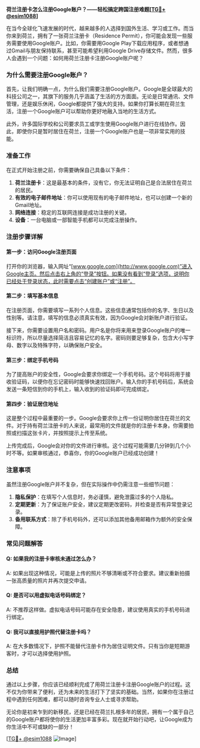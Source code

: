 **荷兰注册卡怎么注册Google账户？——轻松搞定跨国注册难题[[TG💪+ @esim1088](https://t.me/s/esim1088)]**

在当今全球化飞速发展的时代，越来越多的人选择到国外生活、学习或工作。而当你来到荷兰，拥有了一张荷兰注册卡（Residence Permit），你可能会发现一些服务需要使用Google账户。比如，你需要用Google Play下载应用程序，或者想通过Gmail与朋友保持联系，甚至可能希望利用Google Drive存储文件。然而，很多人会遇到一个问题：如何用荷兰注册卡注册Google账户呢？

### 为什么需要注册Google账户？

首先，让我们明确一点，为什么我们需要注册Google账户。Google是全球最大的科技公司之一，其旗下的服务几乎涵盖了生活的方方面面。无论是日常通讯、文件管理，还是娱乐休闲，Google都提供了强大的支持。如果你打算长期在荷兰生活，注册一个Google账户可以帮助你更好地融入当地的生活方式。

此外，许多国际学校和公司要求员工或学生使用Google账户进行在线协作。因此，即使你只是暂时居住在荷兰，注册一个Google账户也是一项非常实用的技能。

### 准备工作

在正式开始注册之前，你需要确保自己具备以下条件：

1. **荷兰注册卡**：这是最基本的条件，没有它，你无法证明自己是合法居住在荷兰的居民。
2. **有效的电子邮件地址**：你可以使用现有的电子邮件地址，也可以创建一个新的Gmail地址。
3. **网络连接**：稳定的互联网连接是成功注册的关键。
4. **设备**：一台电脑或一部智能手机都可以完成注册操作。

### 注册步骤详解

#### 第一步：访问Google注册页面

打开你的浏览器，输入网址“[www.google.com](http://www.google.com)”进入Google主页。然后点击右上角的“登录”按钮。如果没有看到“登录”选项，说明你已经处于登录状态，此时需要点击“创建账户”或“注册”。

#### 第二步：填写基本信息

在注册页面，你需要填写一系列个人信息。这些信息通常包括你的名字、生日以及性别等。请注意，填写的信息必须真实有效，因为Google会对新账户进行验证。

接下来，你需要设置用户名和密码。用户名是你将来用来登录Google账户的唯一标识符，所以尽量选择简洁且容易记忆的名字。密码则要足够复杂，包含大小写字母、数字以及特殊字符，以确保账户安全。

#### 第三步：绑定手机号码

为了提高账户的安全性，Google会要求你绑定一个手机号码。这个号码将用于接收验证码，以便你在忘记密码时能够快速找回账户。输入你的手机号码后，系统会发送一条短信到你的手机上，输入收到的验证码即可完成绑定。

#### 第四步：验证居住地址

这是整个过程中最重要的一步。Google会要求你上传一份证明你居住在荷兰的文件。对于持有荷兰注册卡的人来说，最常用的文件就是你的注册卡本身。你需要拍照或扫描这张卡片，并按照提示上传至系统。

上传完成后，Google会对你的文件进行审核。这个过程可能需要几分钟到几个小时不等。如果审核通过，恭喜你，你的Google账户已经成功创建！

### 注意事项

虽然注册Google账户并不复杂，但在实际操作中仍需注意一些细节问题：

1. **隐私保护**：在填写个人信息时，务必谨慎，避免泄露过多的个人隐私。
2. **定期更新**：为了保证账户安全，建议定期更改密码，并检查是否有异常登录记录。
3. **备用联系方式**：除了手机号码外，还可以添加其他备用邮箱作为额外的安全保障。

### 常见问题解答

#### Q: 如果我的注册卡审核未通过怎么办？
A: 如果出现这种情况，可能是上传的照片不够清晰或不符合要求。建议重新拍摄一张高质量的照片并再次提交申请。

#### Q: 是否可以用虚拟电话号码绑定？
A: 不推荐这样做。虚拟电话号码可能存在安全隐患，建议使用真实的手机号码进行绑定。

#### Q: 我可以直接用护照代替注册卡吗？
A: 在大多数情况下，护照不能替代注册卡作为居住证明文件。只有当你是短期游客时，才可以选择使用护照。

### 总结

通过以上步骤，你应该已经顺利完成了用荷兰注册卡注册Google账户的过程。这不仅为你带来了便利，还为未来的生活打下了坚实的基础。当然，如果你在注册过程中遇到任何困难，都可以随时咨询专业人士或寻求帮助。

无论你是初来乍到的新移民，还是已经在荷兰扎根多年的居民，拥有一个属于自己的Google账户都将使你的生活更加丰富多彩。现在就开始行动吧，让Google成为你生活中不可或缺的一部分！

[[TG💪+ @esim1088](https://t.me/s/esim1088) ![Image](https://i.postimg.cc/4NQfJmqS/Snipaste-2025-05-13-00-14-12.png)]